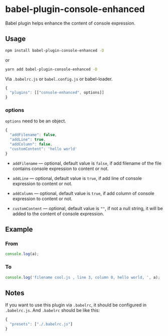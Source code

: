 # babel-plugin-console-enhanced

Babel plugin helps enhance the content of console expression.

## Usage

```bash
npm install babel-plugin-console-enhanced -D
```

or

```bash
yarn add babel-plugin-console-enhanced -D
```

Via `.babelrc.js` or `babel.config.js` or babel-loader.

```javascript
{
  "plugins": [["console-enhanced", options]]
}
```

### options

`options` need to be an object.

```javascript
{
  "addFilename": false,
  "addLine": true,
  "addColumn": false,
  "customContent": 'hello world'
}
```

- `addFilename` &mdash; optional, default value is `false`, if add filename of the file contains console expression to content or not.

- `addLine` &mdash; optional, default value is `true`, if add line of console expression to content or not.

- `addColumn` &mdash; optional, default value is `true`, if add column of console expression to content or not.

- `customContent` &mdash; optional, default value is `""`, if not a null string, it will be added to the content of console expression.

## Example

### From

```javascript
console.log(a);
```

### To

```javascript
console.log('filename cool.js , line 3, column 0, hello world, ', a);
```

## Notes

If you want to use this plugin via `.babelrc`, it should be configured in `.babelrc.js`.
And `.babelrc` should be like this:

```javascript
{
  "presets": ["./.babelrc.js"]
}
```
